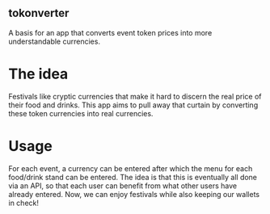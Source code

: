 ## tokonverter
A basis for an app that converts event token prices into more understandable currencies.

# The idea
Festivals like cryptic currencies that make it hard to discern the real price of their food and drinks.
This app aims to pull away that curtain by converting these token currencies into real currencies.

# Usage
For each event, a currency can be entered after which the menu for each food/drink stand can be entered.
The idea is that this is eventually all done via an API, so that each user can benefit from what other users have already entered.
Now, we can enjoy festivals while also keeping our wallets in check!
